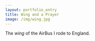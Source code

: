 ```yaml
---
layout: portfolio_entry
title: Wing and a Prayer
image: /img/wing.jpg
---
```

The *wing* of the AirBus I rode to England.

